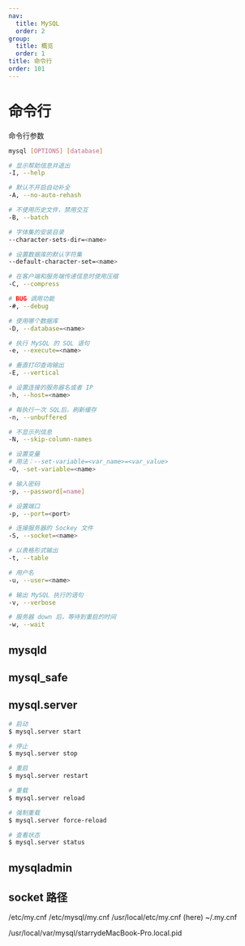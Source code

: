 ```yaml
---
nav:
  title: MySQL
  order: 2
group:
  title: 概览
  order: 1
title: 命令行
order: 101
---
```


# 命令行

命令行参数

```bash
mysql [OPTIONS] [database]

# 显示帮助信息并退出
-I, --help

# 默认不开启自动补全
-A, --no-auto-rehash

# 不使用历史文件，禁用交互
-B, --batch

# 字体集的安装目录
--character-sets-dir=<name>

# 设置数据库的默认字符集
--default-character-set=<name>

# 在客户端和服务端传递信息时使用压缩
-C, --compress

# BUG 调用功能
-#, --debug

# 使用哪个数据库
-D, --database=<name>

# 执行 MySQL 的 SQL 语句
-e, --execute=<name>

# 垂直打印查询输出
-E, --vertical

# 设置连接的服务器名或者 IP
-h, --host=<name>

# 每执行一次 SQL后，刷新缓存
-n, --unbuffered

# 不显示列信息
-N, --skip-column-names

# 设置变量
# 用法：--set-variable=<var_name>=<var_value>
-O, -set-variable=<name>

# 输入密码
-p, --password[=name]

# 设置端口
-p, --port=<port>

# 连接服务器的 Sockey 文件
-S, --socket=<name>

# 以表格形式输出
-t, --table

# 用户名
-u, --user=<name>

# 输出 MySQL 执行的语句
-v, --verbose

# 服务器 down 后，等待到重启的时间
-w, --wait
```

## mysqld

## mysql_safe

## mysql.server

```bash
# 启动
$ mysql.server start

# 停止
$ mysql.server stop

# 重启
$ mysql.server restart

# 重载
$ mysql.server reload

# 强制重载
$ mysql.server force-reload

# 查看状态
$ mysql.server status
```

## mysqladmin

## socket 路径

/etc/my.cnf
/etc/mysql/my.cnf
/usr/local/etc/my.cnf (here)
~/.my.cnf

<!-- [mysqld]
# Only allow connections from localhost
bind-address = 127.0.0.1
mysqlx-bind-address = 127.0.0.1
default-authentication-plugin=mysql_native_password
socket=/Users/starry/Library/Containers/com.sequel-ace.sequel-ace/Data/mysql.sock -->

<!-- /var/lib/mysql/mysql.sock -->

/usr/local/var/mysql/starrydeMacBook-Pro.local.pid
